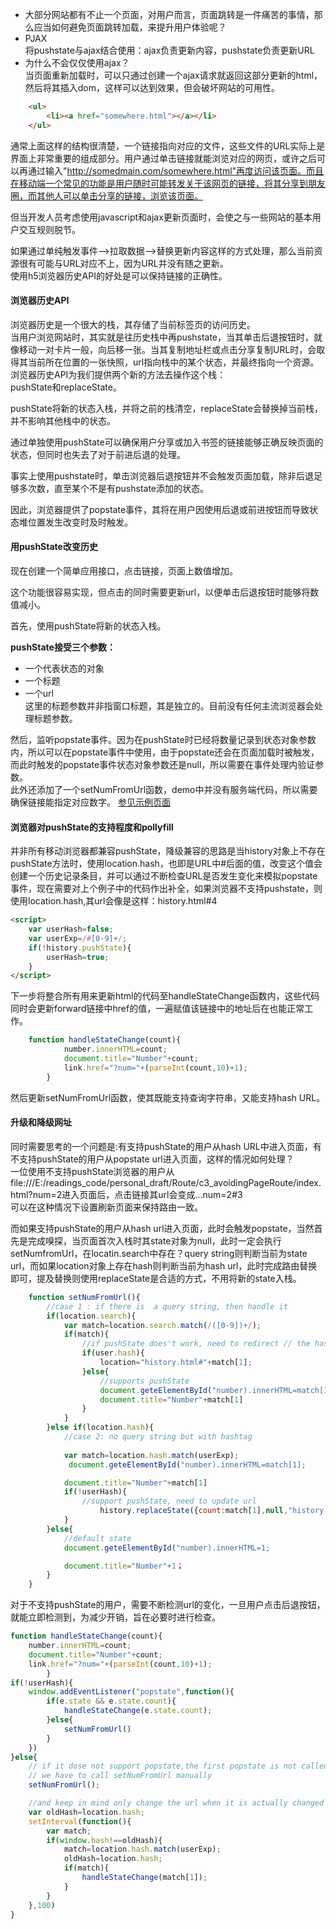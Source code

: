 - 大部分网站都有不止一个页面，对用户而言，页面跳转是一件痛苦的事情，那么应当如何避免页面跳转加载，来提升用户体验呢？ 
- PJAX  
将pushstate与ajax结合使用：ajax负责更新内容，pushstate负责更新URL 
- 为什么不会仅仅使用ajax？  
当页面重新加载时，可以只通过创建一个ajax请求就返回这部分更新的html，然后将其插入dom，这样可以达到效果，但会破坏网站的可用性。  
  
```html
    <ul>
        <li><a href="somewhere.html"></a></li>
    </ul>
```  
通常上面这样的结构很清楚，一个链接指向对应的文件，这些文件的URL实际上是界面上非常重要的组成部分。用户通过单击链接就能浏览对应的网页，或许之后可以再通过输入"http://somedmain.com/somewhere.html"再度访问该页面。而且在移动端一个常见的功能是用户随时可能转发关于该网页的链接，将其分享到朋友圈，而其他人可以单击分享的链接，浏览该页面。  
 
但当开发人员考虑使用javascript和ajax更新页面时，会使之与一些网站的基本用户交互规则脱节。  

如果通过单纯触发事件-->拉取数据-->替换更新内容这样的方式处理，那么当前资源很有可能与URL对应不上，因为URL并没有随之更新。  
使用h5浏览器历史API的好处是可以保持链接的正确性。  
  
#### 浏览器历史API  
浏览器历史是一个很大的栈，其存储了当前标签页的访问历史。  
当用户浏览网站时，其实就是往历史栈中再pushstate，当其单击后退按钮时，就像移动一对卡片一般，向后移一张。当其复制地址栏或点击分享复制URL时，会取得其当前所在位置的一张快照，url指向栈中的某个状态，并最终指向一个资源。  
浏览器历史API为我们提供两个新的方法去操作这个栈：  
pushState和replaceState。  
  
pushState将新的状态入栈，并将之前的栈清空，replaceState会替换掉当前栈，并不影响其他栈中的状态。  
   
通过单独使用pushState可以确保用户分享或加入书签的链接能够正确反映页面的状态，但同时也失去了对于前进后退的处理。  
  
  事实上使用pushstate时，单击浏览器后退按钮并不会触发页面加载，除非后退足够多次数，直至某个不是有pushstate添加的状态。  
    
因此，浏览器提供了popstate事件，其将在用户因使用后退或前进按钮而导致状态堆位置发生改变时及时触发。  
  
#### 用pushState改变历史   
现在创建一个简单应用接口，点击链接，页面上数值增加。  
 
这个功能很容易实现，但点击的同时需要更新url，以便单击后退按钮时能够将数值减小。    
  
首先，使用pushState将新的状态入栈。  
  
**pushState接受三个参数：**  
  - 一个代表状态的对象  
  - 一个标题  
  - 一个url  
  这里的标题参数并非指窗口标题，其是独立的。目前没有任何主流浏览器会处理标题参数。  


然后，监听popstate事件。因为在pushState时已经将数量记录到状态对象参数内，所以可以在popstate事件中使用，由于popstate还会在页面加载时被触发，而此时触发的popstate事件状态对象参数还是null，所以需要在事件处理内验证参数。  
此外还添加了一个setNumFromUrl函数，demo中并没有服务端代码，所以需要确保链接能指定对应数字。
[参见示例页面](index.html)   
  
#### 浏览器对pushState的支持程度和pollyfill  
并非所有移动浏览器都兼容pushState，降级兼容的思路是当history对象上不存在pushState方法时，使用location.hash，也即是URL中#后面的值，改变这个值会创建一个历史记录条目，并可以通过不断检查URL是否发生变化来模拟popstate事件，现在需要对上个例子中的代码作出补全，如果浏览器不支持pushstate，则使用location.hash,其url会像是这样：history.html#4  
```html
<script>
    var userHash=false;
    var userExp=/#[0-9]+/;
    if(!history.pushState){
        userHash=true;
    }
</script>
```    
  
下一步将整合所有用来更新html的代码至handleStateChange函数内，这些代码同时会更新forward链接中href的值，一遍赋值该链接中的地址后在也能正常工作。  

```javascript
    function handleStateChange(count){
            number.innerHTML=count;
            document.title="Number"+count;
            link.href="?num="+(parseInt(count,10)+1);
        }
```  
然后更新setNumFromUrl函数，使其既能支持查询字符串，又能支持hash URL。  
  
#### 升级和降级网址  
同时需要思考的一个问题是:有支持pushState的用户从hash URL中进入页面，有不支持pushState的用户从popstate url进入页面，这样的情况如何处理？    
一位使用不支持pushState浏览器的用户从  
file:///E:/readings_code/personal_draft/Route/c3_avoidingPageRoute/index.html?num=2进入页面后，点击链接其url会变成...num=2#3  
可以在这种情况下设置刷新页面来保持路由一致。 
 
 而如果支持pushState的用户从hash url进入页面，此时会触发popstate，当然首先是完成嗅探，当页面首次入栈时其state对象为null，此时一定会执行setNumfromUrl，在locatin.search中存在？query string则判断当前为state url，而如果location对象上存在hash则判断当前为hash url，此时完成路由替换即可，提及替换则使用replaceState是合适的方式，不用将新的state入栈。  
   
```javascript
    function setNumFromUrl(){
        //case 1 : if there is  a query string, then handle it
        if(location.search){
            var match=location.search.match(/([0-9])+/);
            if(match){
                //if pushState does't work, need to redirect // the hash version  
                if(user.hash){
                    location="history.html#"+match[1];
                }else{
                    //supports pushState
                    document.geteElementById("number).innerHTML=match[1];
                    document.title="Number"+match[1]
                }
            }
        }else if(location.hash){
            //case 2: no query string but with hashtag  
             
            var match=location.hash.match(userExp);
             document.geteElementById("number).innerHTML=match[1];  

            document.title="Number"+match[1]
            if(!userHash){
                //support pushState, need to update url
                    history.replaceState({count:match[1],null,"history.html?num="+match[1]})
            }
        }else{
            //default state
            document.geteElementById("number).innerHTML=1;  

            document.title="Number"+1；
        }
    }
```  
对于不支持pushState的用户，需要不断检测url的变化，一旦用户点击后退按钮，就能立即检测到，为减少开销，旨在必要时进行检查。  
```javascript
function handleStateChange(count){
    number.innerHTML=count;
    document.title="Number"+count;
    link.href="?num="+(parseInt(count,10)+1);
        }
if(!userHash){
    window.addEventListener("popstate",function(){
        if(e.state && e.state.count){
            handleStateChange(e.state.count);
        }else{
            setNumFromUrl()
        }
    })
}else{
    // if it dose not support popstate,the first popstate is not called,
    // we have to call setNumFromUrl manually
    setNumFromUrl();

    //and keep in mind only change the url when it is actually changed
    var oldHash=location.hash;
    setInterval(function(){
        var match;
        if(window.hash!==oldHash){
            match=location.hash.match(userExp);
            oldHash=location.hash;
            if(match){
                handleStateChange(match[1]);
            }
        }
    },100)
}
```
